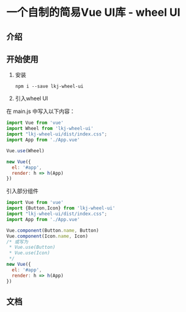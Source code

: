 # 一个自制的简易Vue UI库 - wheel UI


## 介绍


## 开始使用
1. 安装
    ```
    npm i --save lkj-wheel-ui
    ```
2. 引入wheel UI

在 main.js 中写入以下内容：
```javascript
import Vue from 'vue'
import Wheel from 'lkj-wheel-ui'
import "lkj-wheel-ui/dist/index.css";
import App from './App.vue'

Vue.use(Wheel)

new Vue({
  el: '#app',
  render: h => h(App)
})

```

引入部分组件

```javascript
import Vue from 'vue'
import {Button,Icon} from 'lkj-wheel-ui'
import "lkj-wheel-ui/dist/index.css";
import App from './App.vue'

Vue.component(Button.name, Button)
Vue.component(Icon.name, Icon)
/* 或写为
 * Vue.use(Button)
 * Vue.use(Icon)
 */
new Vue({
  el: '#app',
  render: h => h(App)
})

```


## 文档